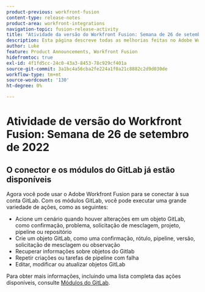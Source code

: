 ```yaml
---
product-previous: workfront-fusion
content-type: release-notes
product-area: workfront-integrations
navigation-topic: fusion-release-activity
title: "Atividade da versão do Workfront Fusion: Semana de 26 de setembro de 2022"
description: Esta página descreve todas as melhorias feitas no Adobe Workfront Fusion na semana de 19 de setembro de 2022.
author: Luke
feature: Product Announcements, Workfront Fusion
hidefromtoc: true
exl-id: 4f1fd5cc-24c0-43a3-8453-78c929cf401a
source-git-commit: 3a1bc4a56cba2fe224a1f0a21c8882c2d9d030de
workflow-type: tm+mt
source-wordcount: '130'
ht-degree: 0%

---
```


# Atividade de versão do Workfront Fusion: Semana de 26 de setembro de 2022

## O conector e os módulos do GitLab já estão disponíveis

Agora você pode usar o Adobe Workfront Fusion para se conectar à sua conta GitLab. Com os módulos GitLab, você pode executar uma grande variedade de ações, como as seguintes:

* Acione um cenário quando houver alterações em um objeto GitLab, como confirmação, problema, solicitação de mesclagem, projeto, pipeline ou repositório
* Crie um objeto GitLab, como uma confirmação, rótulo, pipeline, versão, solicitação de mesclagem ou observação
* Recuperar informações sobre objetos do Gitlab
* Repetir criações ou tarefas de pipeline com falha
* Editar, modificar ou atualizar objetos GitLab

Para obter mais informações, incluindo uma lista completa das ações disponíveis, consulte [Módulos do GitLab](/help/quicksilver/workfront-fusion/apps-and-their-modules/gitlab-modules.md).
